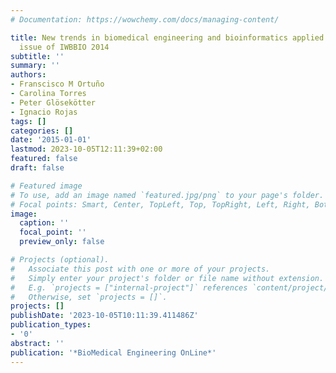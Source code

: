 ```yaml
---
# Documentation: https://wowchemy.com/docs/managing-content/

title: New trends in biomedical engineering and bioinformatics applied to biomedicine-special
  issue of IWBBIO 2014
subtitle: ''
summary: ''
authors:
- Franscisco M Ortuño
- Carolina Torres
- Peter Glösekötter
- Ignacio Rojas
tags: []
categories: []
date: '2015-01-01'
lastmod: 2023-10-05T12:11:39+02:00
featured: false
draft: false

# Featured image
# To use, add an image named `featured.jpg/png` to your page's folder.
# Focal points: Smart, Center, TopLeft, Top, TopRight, Left, Right, BottomLeft, Bottom, BottomRight.
image:
  caption: ''
  focal_point: ''
  preview_only: false

# Projects (optional).
#   Associate this post with one or more of your projects.
#   Simply enter your project's folder or file name without extension.
#   E.g. `projects = ["internal-project"]` references `content/project/deep-learning/index.md`.
#   Otherwise, set `projects = []`.
projects: []
publishDate: '2023-10-05T10:11:39.411486Z'
publication_types:
- '0'
abstract: ''
publication: '*BioMedical Engineering OnLine*'
---
```

